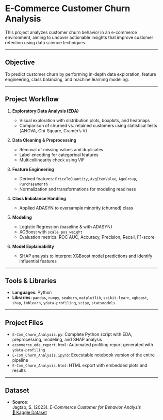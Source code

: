 
#  E-Commerce Customer Churn Analysis

This project analyzes customer churn behavior in an e-commerce environment, aiming to uncover actionable insights that improve customer retention using data science techniques.

---

## Objective

To predict customer churn by performing in-depth data exploration, feature engineering, class balancing, and machine learning modeling.

---

## Project Workflow

1. **Exploratory Data Analysis (EDA)**  
   - Visual exploration with distribution plots, boxplots, and heatmaps  
   - Comparison of churned vs. retained customers using statistical tests (ANOVA, Chi-Square, Cramér’s V)

2. **Data Cleaning & Preprocessing**  
   - Removal of missing values and duplicates  
   - Label encoding for categorical features  
   - Multicollinearity check using VIF

3. **Feature Engineering**  
   - Derived features: `PriceToQuantity`, `AvgItemValue`, `AgeGroup`, `PurchaseMonth`  
   - Normalization and transformations for modeling readiness

4. **Class Imbalance Handling**  
   - Applied ADASYN to oversample minority (churned) class

5. **Modeling**  
   - Logistic Regression (baseline & with ADASYN)  
   - XGBoost with `scale_pos_weight`  
   - Evaluation metrics: ROC AUC, Accuracy, Precision, Recall, F1-score

6. **Model Explainability**  
   - SHAP analysis to interpret XGBoost model predictions and identify influential features

---

## Tools & Libraries

- **Languages**: Python  
- **Libraries**: `pandas`, `numpy`, `seaborn`, `matplotlib`, `scikit-learn`, `xgboost`, `shap`, `imblearn`, `ydata-profiling`, `scipy`, `statsmodels`

---

## Project Files

- `E-Com_Churn_Analysis.py`: Complete Python script with EDA, preprocessing, modeling, and SHAP analysis  
- `ecommerce_eda_report.html`: Automated profiling report generated with `ydata-profiling`  
- `E-Com_Churn_Analysis.ipynb`: Executable notebook version of the entire pipeline  
- `E-Com_Churn_Analysis.html`: HTML export with embedded plots and results

---

## Dataset

- **Source**:  
  Jagtap, S. (2023). *E-Commerce Customer for Behavior Analysis*  
  [🔗 Kaggle Dataset](https://www.kaggle.com/datasets/shriyashjagtap/e-commerce-customer-for-behavior-analysis)
